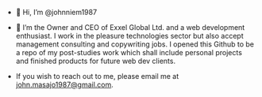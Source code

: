 - 👋 Hi, I’m @johnniem1987

- 👀 I’m the Owner and CEO of Exxel Global Ltd. and a web development enthusiast. I work in the pleasure technologies sector but also accept management consulting and copywriting jobs. I opened this Github to be a repo of my post-studies work which shall include personal projects and finished products for future web dev clients. 

- If you wish to reach out to me, please email me at john.masajo1987@gmail.com.
